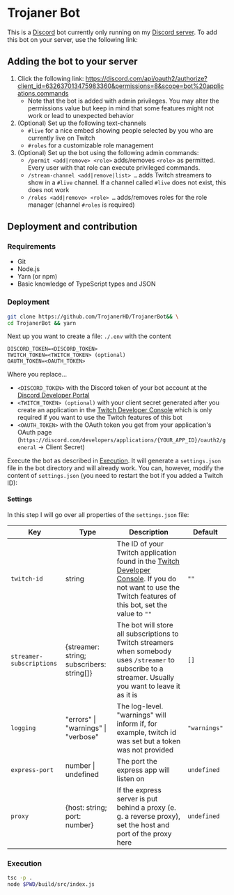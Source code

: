 # Trojaner Bot
This is a [Discord](https://discord.com) bot currently only running on my [Discord server](https://discord.gg/NdsmmwV). To add this bot on your server, use the following link: 

## Adding the bot to your server
1. Click the following link: https://discord.com/api/oauth2/authorize?client_id=632637013475983360&permissions=8&scope=bot%20applications.commands
   - Note that the bot is added with admin privileges. You may alter the permissions value but keep in mind that some features might not work or lead to unexpected behavior
2. (Optional) Set up the following text-channels
	 - `#live` for a nice embed showing people selected by you who are currently live on Twitch
	 - `#roles` for a customizable role management
3. (Optional) Set up the bot using the following admin commands:
   - `/permit <add|remove> <role>` adds/removes `<role>` as permitted. Every user with that role can execute privileged commands.
	- `/stream-channel <add|remove|list> …` adds Twitch streamers to show in a `#live` channel. If a channel called `#live` does not exist, this does not work
	- `/roles <add|remove> <role> …` adds/removes roles for the role manager (channel `#roles` is required)

## Deployment and contribution
### Requirements
+ Git
+ Node.js
+ Yarn (or npm)
+ Basic knowledge of TypeScript types and JSON

### Deployment
```sh
git clone https://github.com/TrojanerHD/TrojanerBot&& \
cd TrojanerBot && yarn
```
Next up you want to create a file: `./.env` with the content
```
DISCORD_TOKEN=<DISCORD_TOKEN>
TWITCH_TOKEN=<TWITCH_TOKEN> (optional)
OAUTH_TOKEN=<OAUTH_TOKEN>
```
Where you replace…
- `<DISCORD_TOKEN>` with the Discord token of your bot account at the [Discord Developer Portal](https://discord.com/developers/applications)
- `<TWITCH_TOKEN> (optional)` with your client secret generated after you create an application in the [Twitch Developer Console](https://dev.twitch.tv/console/apps) which is only required if you want to use the Twitch features of this bot
- `<OAUTH_TOKEN>` with the OAuth token you get from your application's OAuth page (`https://discord.com/developers/applications/{YOUR_APP_ID}/oauth2/general` → Client Secret)

Execute the bot as described in [Execution](https://github.com/TrojanerHD/TrojanerBot/#Execution). It will generate a `settings.json` file in the bot directory and will already work. You can, however, modify the content of `settings.json` (you need to restart the bot if you added a Twitch ID):
#### Settings
In this step I will go over all properties of the `settings.json` file:

Key | Type | Description | Default
--- | --- | --- | ---
`twitch-id` | string | The ID of your Twitch application found in the [Twitch Developer Console](https://dev.twitch.tv/console/apps). If you do not want to use the Twitch features of this bot, set the value to `""` | `""`
`streamer-subscriptions` | {streamer: string; subscribers: string[]} | The bot will store all subscriptions to Twitch streamers when somebody uses `/streamer` to subscribe to a streamer. Usually you want to leave it as it is | `[]`
`logging` | "errors" \| "warnings" \| "verbose" | The log-level. "warnings" will inform if, for example, twitch id was set but a token was not provided | `"warnings"`
`express-port` | number \| undefined | The port the express app will listen on | `undefined`
`proxy` | {host: string; port: number} | If the express server is put behind a proxy (e. g. a reverse proxy), set the host and port of the proxy here | `undefined`

### Execution
```sh
tsc -p .
node $PWD/build/src/index.js
```